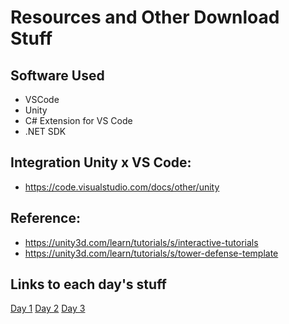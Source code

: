 # Resources and Other Download Stuff

## Software Used
* VSCode
* Unity
* C# Extension for VS Code
* .NET SDK

## Integration Unity x VS Code:
* https://code.visualstudio.com/docs/other/unity

## Reference: 
* https://unity3d.com/learn/tutorials/s/interactive-tutorials
* https://unity3d.com/learn/tutorials/s/tower-defense-template

## Links to each day's stuff
[Day 1](day1.md)
[Day 2](day2.md)
[Day 3](day3.md)
